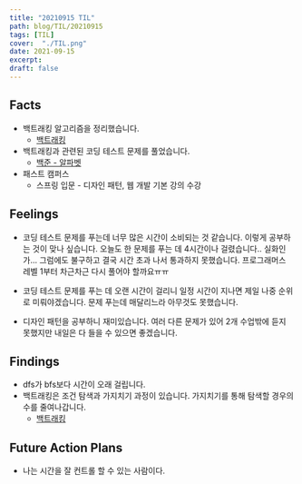 ```yaml
---
title: "20210915 TIL"
path: blog/TIL/20210915
tags: [TIL]
cover:  "./TIL.png"
date: 2021-09-15
excerpt: 
draft: false
---
```


## Facts

* 백트래킹 알고리즘을 정리했습니다. 
    * [백트래킹](https://hyejineee.github.io/blog/ds-back-tracking)
* 백트래킹과 관련된 코딩 테스트 문제를 풀었습니다. 
    * [백준 - 알파벳](https://hyejineee.github.io/blog/daily-alphabet)
* 패스트 캠퍼스
    * 스프링 입문 - 디자인 패턴, 웹 개발 기본 강의 수강 


## Feelings

* 코딩 테스트 문제를 푸는데 너무 많은 시간이 소비되는 것 같습니다. 이렇게 공부하는 것이 맞나 싶습니다. 오늘도 한 문제를 푸는 데 4시간이나 걸렸습니다.. 실화인가... 그럼에도 불구하고 결국 시간 초과 나서 통과하지 못했습니다. 프로그래머스 레벨 1부터 차근차근 다시 풀어야 할까요ㅠㅠ

* 코딩 테스트 문제를 푸는 데 오랜 시간이 걸리니 일정 시간이 지나면 제일 나중 순위로 미뤄야겠습니다. 문제 푸는데 매달리느라 아무것도 못했습니다.

* 디자인 패턴을 공부하니 재미있습니다. 여러 다른 문제가 있어 2개 수업밖에 듣지 못했지만 내일은 다 들을 수 있으면 좋겠습니다. 

## Findings

* dfs가 bfs보다 시간이 오래 걸립니다. 
* 백트래킹은 조건 탐색과 가지치기 과정이 있습니다. 가지치기를 통해 탐색할 경우의 수를 줄여나갑니다. 
    * [백트래킹](https://hyejineee.github.io/blog/ds-back-tracking)

    
## Future Action Plans

* 나는 시간을 잘 컨트롤 할 수 있는 사람이다.








